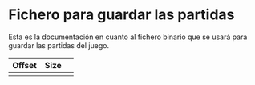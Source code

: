 # Fichero para guardar las partidas

Esta es la documentación en cuanto al fichero binario que se usará para guardar las partidas del juego.

| Offset | Size | |
|--------|------|-|
|        |      | |
